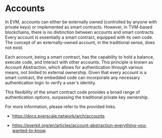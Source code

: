 # Accounts

In EVM, accounts can either be externally owned (controlled by anyone with private keys) or implemented as smart contracts. However, in TVM-based blockchains, there is no distinction between accounts and smart contracts. Every account is essentially a smart contract, equipped with its own code. The concept of an externally-owned account, in the traditional sense, does not exist.

Each account, being a smart contract, has the capability to hold a balance, execute code, and interact with other accounts. This principle is known as Account Abstraction, which allows for authentication through various means, not limited to external ownership. Given that every account is a smart contract, the embedded code can incorporate any necessary authentication logic to verify a user's identity.

This flexibility of the smart contract code provides a broad range of authentication options, surpassing the traditional private key ownership.

For more information, please refer to the provided links.

- https://docs.everscale.network/arch/accounts

- https://everkit.org/en/articles/account-abstraction-everything-you-wanted-to-know.